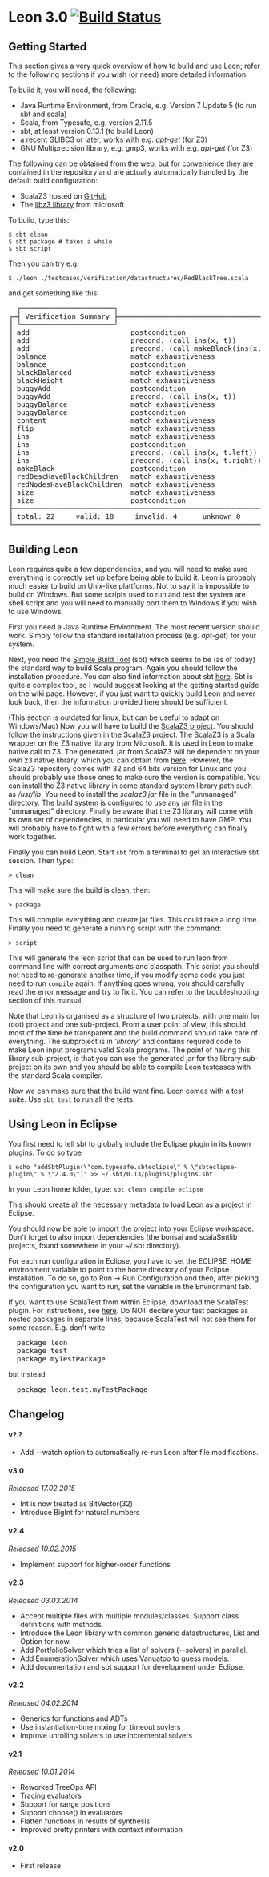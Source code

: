 Leon 3.0 [![Build Status](http://laraquad4.epfl.ch:9000/epfl-lara/leon/status/master)](http://laraquad4.epfl.ch:9000/epfl-lara/leon/builds)
==========

Getting Started
---------------

This section gives a very quick overview of how to build and use Leon; refer to
the following sections if you wish (or need) more detailed information.

To build it, you will need, the following:

* Java Runtime Environment, from Oracle, e.g. Version 7 Update 5 (to run sbt and scala)
* Scala, from Typesafe, e.g. version 2.11.5
* sbt, at least version 0.13.1 (to build Leon)
* a recent GLIBC3 or later, works with e.g. _apt-get_ (for Z3)
* GNU Multiprecision library, e.g. gmp3, works with e.g. _apt-get_ (for Z3)

The following can be obtained from the web, but for convenience they are contained in the
repository and are actually automatically handled by the default build configuration:

  * ScalaZ3 hosted on [GitHub](https://github.com/psuter/ScalaZ3/)
  * The [libz3 library](http://z3.codeplex.com/) from microsoft

To build, type this:

    $ sbt clean
    $ sbt package # takes a while
    $ sbt script

Then you can try e.g.

    $ ./leon ./testcases/verification/datastructures/RedBlackTree.scala

and get something like this:

<pre>
  ┌──────────────────────┐
╔═╡ Verification Summary ╞════════════════════════════════════════════════════════════════════════╗
║ └──────────────────────┘                                                                        ║
║ add                        postcondition                         82:15   valid    Z3-f    0.061 ║
║ add                        precond. (call ins(x, t))             81:15   valid    Z3-f    0.004 ║
║ add                        precond. (call makeBlack(ins(x, t)))  81:5    valid    Z3-f    0.017 ║
║ balance                    match exhaustiveness                  90:5    valid    Z3-f    0.006 ║
║ balance                    postcondition                         101:15  valid    Z3-f    0.060 ║
║ blackBalanced              match exhaustiveness                  45:43   valid    Z3-f    0.003 ║
║ blackHeight                match exhaustiveness                  50:40   valid    Z3-f    0.004 ║
║ buggyAdd                   postcondition                         87:15   invalid  Z3-f    1.306 ║
║ buggyAdd                   precond. (call ins(x, t))             86:5    invalid  Z3-f    0.027 ║
║ buggyBalance               match exhaustiveness                  104:5   invalid  Z3-f    0.007 ║
║ buggyBalance               postcondition                         115:15  invalid  Z3-f    0.029 ║
║ content                    match exhaustiveness                  17:37   valid    Z3-f    0.083 ║
║ flip                       match exhaustiveness                  117:31  valid    Z3-f    0.004 ║
║ ins                        match exhaustiveness                  59:5    valid    Z3-f    0.004 ║
║ ins                        postcondition                         66:15   valid    Z3-f    1.385 ║
║ ins                        precond. (call ins(x, t.left))        62:37   valid    Z3-f    0.011 ║
║ ins                        precond. (call ins(x, t.right))       64:40   valid    Z3-f    0.012 ║
║ makeBlack                  postcondition                         77:14   valid    Z3-f    0.013 ║
║ redDescHaveBlackChildren   match exhaustiveness                  40:53   valid    Z3-f    0.004 ║
║ redNodesHaveBlackChildren  match exhaustiveness                  34:54   valid    Z3-f    0.004 ║
║ size                       match exhaustiveness                  22:33   valid    Z3-f    0.004 ║
║ size                       postcondition                         25:15   valid    Z3-f    0.048 ║
╟┄┄┄┄┄┄┄┄┄┄┄┄┄┄┄┄┄┄┄┄┄┄┄┄┄┄┄┄┄┄┄┄┄┄┄┄┄┄┄┄┄┄┄┄┄┄┄┄┄┄┄┄┄┄┄┄┄┄┄┄┄┄┄┄┄┄┄┄┄┄┄┄┄┄┄┄┄┄┄┄┄┄┄┄┄┄┄┄┄┄┄┄┄┄┄┄┄╢
║ total: 22     valid: 18     invalid: 4      unknown 0                                     3.096 ║
╚═════════════════════════════════════════════════════════════════════════════════════════════════╝
</pre>

Building Leon
-------------

Leon requires quite a few dependencies, and you will need to make sure
everything is correctly set up before being able to build it. Leon is probably
much easier to build on Unix-like plattforms. Not to say it is impossible to
build on Windows. But some scripts used to run and test the system are shell
script and you will need to manually port them to Windows if you wish to use
Windows.

First you need a Java Runtime Environment. The most recent version should work.
Simply follow the standard installation process (e.g. _apt-get_) for your system.

Next, you need the [Simple Build Tool](http://www.scala-sbt.org/) (sbt)
which seems to be (as of today) the standard way to build Scala program. Again
you should follow the installation procedure. You can also find information
about sbt [here](http://typesafe.com/platform/tools/scala/sbt). Sbt is quite a complex
tool, so I would suggest looking at the getting started guide on the wiki page.
However, if you just want to quickly build Leon and never look back, then the
information provided here should be sufficient.

(This section is outdated for linux, but can be useful to adapt on Windows/Mac)
Now you will have to build the [ScalaZ3 project](https://github.com/psuter/ScalaZ3/).
You should follow the instructions given in
the ScalaZ3 project. The ScalaZ3 is a Scala wrapper on the Z3 native library
from Microsoft. It is used in Leon to make native call to Z3. The generated
.jar from ScalaZ3 will be dependent on your own z3 native library, which you
can obtain from [here](http://z3.codeplex.com/).
However, the ScalaZ3 repository comes with 32 and 64 bits version for Linux and
you should probably use those ones to make sure the version is compatible. You
can install the Z3 native library in some standard system library path such as
_/usr/lib_. You need to install the _scalaz3.jar_ file in the "unmanaged"
directory. The build system is configured to use any jar file in the
"unmanaged" directory. Finally be aware that the Z3 library will come with its
own set of dependencies, in particular you will need to have GMP. You will
probably have to fight with a few errors before everything can finally work
together.

Finally you can build Leon. Start ```sbt``` from a terminal to get an interactive
sbt session. Then type:

    > clean
    
This will make sure the build is clean, then:

    > package
    
This will compile everything and create jar files. This could take a long time.
Finally you need to generate a running script with the command:

    > script
    
This will generate the leon script that can be used to run leon from command line
with correct arguments and classpath. This script you should not need to re-generate
another time, if you modify some code you just need to run ```compile``` again. If anything
goes wrong, you should carefully read the error message and try to fix it. You can
refer to the troubleshooting section of this manual.

Note that Leon is organised as a structure of two projects, with one main (or
root) project and one sub-project. From a user point of view, this should most
of the time be transparent and the build command should take care of
everything. The subproject is in _'library'_ and contains required code to make
Leon input programs valid Scala programs. The point of having this library
sub-project, is that you can use the generated jar for the library sub-project
on its own and you should be able to compile Leon testcases with the standard
Scala compiler.

Now we can make sure that the build went fine. Leon comes with a test suite.
Use ```sbt test``` to run all the tests.

Using Leon in Eclipse
---------------------

You first need to tell sbt to globally include the Eclipse plugin in its known plugins.
To do so type 

    $ echo "addSbtPlugin(\"com.typesafe.sbteclipse\" % \"sbteclipse-plugin\" % \"2.4.0\")" >> ~/.sbt/0.13/plugins/plugins.sbt

In your Leon home folder, type: ```sbt clean compile eclipse```

This should create all the necessary metadata to load Leon as a project in Eclipse.

You should now be able to [import the project](http://help.eclipse.org/juno/index.jsp?topic=%2Forg.eclipse.platform.doc.user%2Ftasks%2Ftasks-importproject.htm) into your Eclipse workspace. Don't forget to also import dependencies (the bonsai and scalaSmtlib projects, found somewhere in your ~/.sbt directory).

For each run configuration in Eclipse, you have to set the ECLIPSE_HOME environment variable to point to the home directory of your Eclipse installation. 
To do so, go to Run -> Run Configuration and then, after picking the configuration you want to run, set the variable in the Environment tab.

If you want to use ScalaTest from within Eclipse, download the ScalaTest plugin. For instructions, see [here](http://www.scalatest.org/user_guide/using_scalatest_with_eclipse). 
Do NOT declare your test packages as nested packages in separate lines, because ScalaTest will not see them for some reason. E.g. don't write 

<pre>
  package leon
  package test
  package myTestPackage 
</pre>

but instead

<pre>
  package leon.test.myTestPackage
</pre>

Changelog
---------

#### v?.?

* Add --watch option to automatically re-run Leon after file modifications.

#### v3.0
*Released 17.02.2015*

* Int is now treated as BitVector(32)
* Introduce BigInt for natural numbers


#### v2.4
*Released 10.02.2015*

* Implement support for higher-order functions

#### v2.3
*Released 03.03.2014*

* Accept multiple files with multiple modules/classes. Support class
  definitions with methods.
* Introduce the Leon library with common generic datastructures, List and
  Option for now.
* Add PortfolioSolver which tries a list of solvers (--solvers) in parallel.
* Add EnumerationSolver which uses Vanuatoo to guess models.
* Add documentation and sbt support for development under Eclipse,

#### v2.2
*Released 04.02.2014*

* Generics for functions and ADTs
* Use instantiation-time mixing for timeout sovlers
* Improve unrolling solvers to use incremental solvers

#### v2.1
*Released 10.01.2014*
  
* Reworked TreeOps API
* Tracing evaluators
* Support for range positions
* Support choose() in evaluators
* Flatten functions in results of synthesis
* Improved pretty printers with context information
 

#### v2.0

* First release
